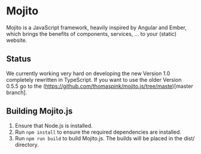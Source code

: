 # Mojito
Mojito is a JavaScript framework, heavily inspired by Angular and Ember, which brings the benefits of components, services, ... to your (static) website.

## Status
We currently working very hard on developing the new Version 1.0 completely rewritten in TypeScript. 
If you want to use the older Version 0.5.5 go to the (https://github.com/thomaspink/mojito.js/tree/maste)[master branch].

## Building Mojito.js
1. Ensure that Node.js is installed.
2. Run `npm install` to ensure the required dependencies are installed.
3. Run `npm run build` to build Mojito.js. The builds will be placed in the dist/ directory.
